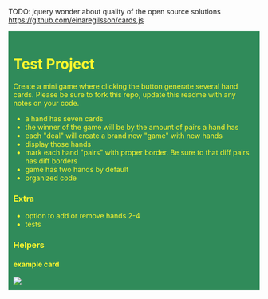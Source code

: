 TODO: jquery
wonder about quality of the open source solutions 
https://github.com/einaregilsson/cards.js

<div style="background: #308b5a; padding: 10px; color: #fef72d">

# Test Project

<p>
Create a mini game where clicking the button generate several hand cards. Please be sure to fork this repo, update this readme with any notes on your code.
</p>

- a hand has seven cards
- the winner of the game will be by the amount of pairs a hand has
- each "deal" will create a brand new "game" with new hands
- display those hands
- mark each hand "pairs" with proper border. Be sure to that diff pairs has diff borders
- game has two hands by default
- organized code

### Extra

- option to add or remove hands 2-4
- tests

### Helpers

#### example card
<img src="http://h3h.net/images/cards/diamond_9.svg" />
